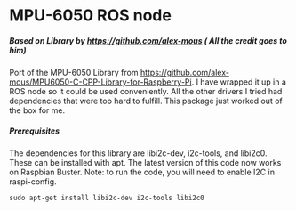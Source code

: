 # MPU-6050 ROS node
##### Based on Library by https://github.com/alex-mous ( All the credit goes to him)

  Port of the MPU-6050 Library from https://github.com/alex-mous/MPU6050-C-CPP-Library-for-Raspberry-Pi.
  I have wrapped it up in a ROS node so it could be used conveniently. All the other drivers I tried had
  dependencies that were too hard to fulfill. This package just worked out of the box for me.

  ##### Prerequisites 

The dependencies for this library are libi2c-dev, i2c-tools, and libi2c0. These can be installed with apt. The latest version of this code now works on Raspbian Buster. Note: to run the code, you will need to enable I2C in raspi-config.

```sudo apt-get install libi2c-dev i2c-tools libi2c0```
